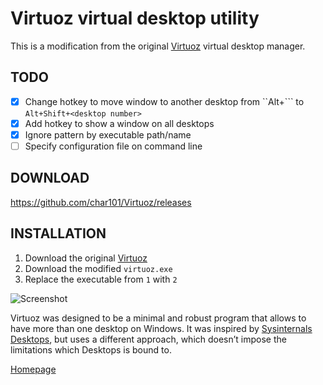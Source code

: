 # Virtuoz virtual desktop utility

This is a modification from the original [Virtuoz](https://github.com/RaMMicHaeL/Virtuoz) virtual desktop manager.

## TODO

* [x] Change hotkey to move window to another desktop from ``Alt+``` to
  `Alt+Shift+<desktop number>`
* [x] Add hotkey to show a window on all desktops
* [x] Ignore pattern by executable path/name
* [ ] Specify configuration file on command line

## DOWNLOAD

https://github.com/char101/Virtuoz/releases

## INSTALLATION

1. Download the original [Virtuoz](http://rammichael.com/virtuoz/)
2. Download the modified `virtuoz.exe`
3. Replace the executable from `1` with `2`

![Screenshot](http://rammichael.com/wp-content/uploads/2015/06/Virtuoz.png)

Virtuoz was designed to be a minimal and robust program that allows to have more than one desktop on Windows. It was inspired by [Sysinternals Desktops](https://technet.microsoft.com/en-us/library/cc817881.aspx), but uses a different approach, which doesn’t impose the limitations which Desktops is bound to.

[Homepage](http://rammichael.com/virtuoz)
